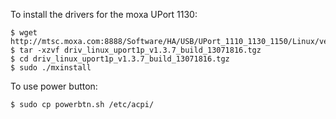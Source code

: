 To install the drivers for the moxa UPort 1130:
```
$ wget http://mtsc.moxa.com:8888/Software/HA/USB/UPort_1110_1130_1150/Linux/ver1.3.7/driv_linux_uport1p_v1.3.7_build_13071816.tgz
$ tar -xzvf driv_linux_uport1p_v1.3.7_build_13071816.tgz
$ cd driv_linux_uport1p_v1.3.7_build_13071816.tgz
$ sudo ./mxinstall
```

To use power button:
```
$ sudo cp powerbtn.sh /etc/acpi/
```
